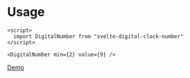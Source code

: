 Usage
=====

```svelte
<script>
  import DigitalNumber from "svelte-digital-clock-number"
</script>

<DigitalNumber min={2} value={9} />

```
[Demo](https://svelte.dev/repl/2256a82845284beb8670145fa6d2b3a5?version=3.35.0)